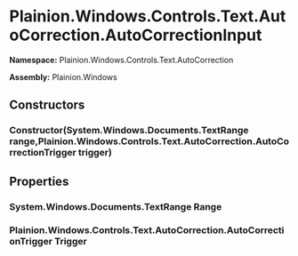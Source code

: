 
# Plainion.Windows.Controls.Text.AutoCorrection.AutoCorrectionInput

**Namespace:** Plainion.Windows.Controls.Text.AutoCorrection

**Assembly:** Plainion.Windows


## Constructors

### Constructor(System.Windows.Documents.TextRange range,Plainion.Windows.Controls.Text.AutoCorrection.AutoCorrectionTrigger trigger)


## Properties

### System.Windows.Documents.TextRange Range

### Plainion.Windows.Controls.Text.AutoCorrection.AutoCorrectionTrigger Trigger
